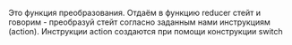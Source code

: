 Это функция преобразования. Отдаём в функцию reducer стейт и говорим - преобразуй стейт согласно заданным нами инструкциям (action).
Инструкции action создаются при помощи конструкции switch